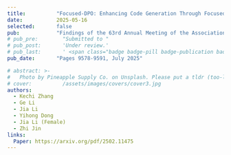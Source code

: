 ```yaml
---
title:          "Focused-DPO: Enhancing Code Generation Through Focused Preference Optimization on Error-Prone Points"
date:           2025-05-16
selected:       false
pub:            "Findings of the 63rd Annual Meeting of the Association for Computational Linguistics (ACL 2025 Findings)"
# pub_pre:        "Submitted to "
# pub_post:       'Under review.'
# pub_last:       ' <span class="badge badge-pill badge-publication badge-success">CCF-A</span>'
pub_date:       "Pages 9578-9591, July 2025"

# abstract: >-
#   Photo by Pineapple Supply Co. on Unsplash. Please put a tldr (too-long-didnt-read, 1~2 sentences) of your publication here. It is not recommended to put the actual abstract here because it is usually too long to fit in. $\LaTeX$ is supported. $a=b+c$.
# cover:          /assets/images/covers/cover3.jpg
authors:
  - Kechi Zhang
  - Ge Li
  - Jia Li
  - Yihong Dong
  - Jia Li (Female)
  - Zhi Jin
links:
  Paper: https://arxiv.org/pdf/2502.11475
---
```

